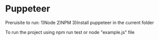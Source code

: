 # Puppeteer


Preruisite to run:
1)Node 
2)NPM
3)Install puppeteer in the current folder


To run the project using npm run test or node "example.js" file


